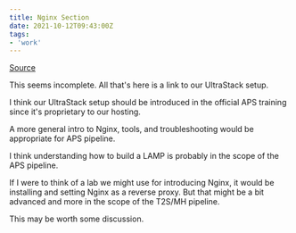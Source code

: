 ```yaml
---
title: Nginx Section
date: 2021-10-12T09:43:00Z
tags:
- 'work'
---
```


[Source](https://360.articulate.com/review/content/4d796a33-290f-4592-8a09-300fffd849af/review)

This seems incomplete. All that's here is a link to our UltraStack setup. 

I think our UltraStack setup should be introduced in the official APS training
since it's proprietary to our hosting. 

A more general intro to Nginx, tools, and troubleshooting would be appropriate
for APS pipeline. 

I think understanding how to build a LAMP is probably in the scope of the APS
pipeline. 

If I were to think of a lab we might use for introducing Nginx, it would be
installing and setting Nginx as a reverse proxy. But that might be a bit
advanced and more in the scope of the T2S/MH pipeline. 

This may be worth some discussion.
